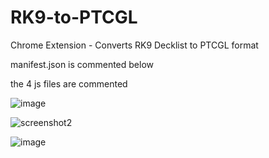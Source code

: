 # RK9-to-PTCGL
Chrome Extension - Converts RK9 Decklist to PTCGL format

manifest.json is commented below

the 4 js files are commented

![image](https://github.com/JulienGitHub/RK9-to-PTCGL/assets/8526787/d5fc1d30-2d0f-4507-8dc8-2f411bd837a9)

![screenshot2](https://github.com/JulienGitHub/RK9-to-PTCGL/assets/8526787/68ed8403-3ffa-49b3-8a31-0381b5dadf27)

![image](https://github.com/JulienGitHub/RK9-to-PTCGL/assets/8526787/9406273c-6e51-42e1-90c0-6e2abe5694e6)



